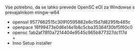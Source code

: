 Vse potrebno, da se lahko prevede OpenSC eOI za Windowse s prevajalnikom mingw-w64

+ openssl 9577662515c30910595882e6c15d7d8295fb485c
+ openpace 16f99473e0d6e14e1b8c5cba35364f30bf5f60c0
+ opensc 1ab2af78f0a7214404e9545c965b877327dc117d\
\+
+ Inno Setup installer
